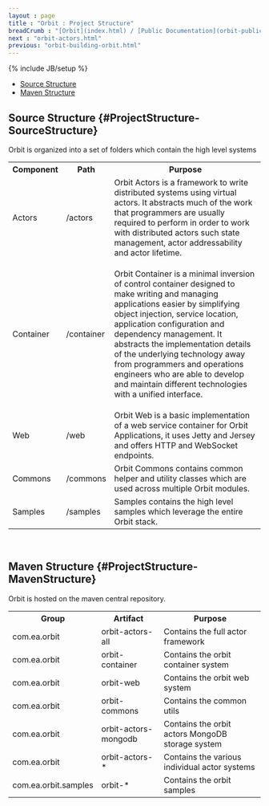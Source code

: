 ```yaml
---
layout : page
title : "Orbit : Project Structure"
breadCrumb : "[Orbit](index.html) / [Public Documentation](orbit-public-documentation.html)"
next : "orbit-actors.html"
previous: "orbit-building-orbit.html"
---
```

{% include JB/setup %}



-  [Source Structure](#ProjectStructure-SourceStructure)
-  [Maven Structure](#ProjectStructure-MavenStructure)



Source Structure {#ProjectStructure-SourceStructure}
----------


Orbit is organized into a set of folders which contain the high level systems


<table>
<tr><th> Component </th><th> Path </th><th> Purpose </th></tr>
<tr><td> Actors </td><td> /actors </td><td> Orbit Actors is a framework to write distributed systems using virtual actors. It abstracts much of the work that programmers are usually required to perform in order to work with distributed actors such state management, actor addressability and actor lifetime.  </td></tr>
<tr><td> Container </td><td> /container </td><td>

Orbit Container is a minimal inversion of control container designed to make writing and managing applications easier by simplifying object injection, service location, application configuration and dependency management. It abstracts the implementation details of the underlying technology away from programmers and operations engineers who are able to develop and maintain different technologies with a unified interface. 

 </td></tr>
<tr><td> Web </td><td> /web </td><td> Orbit Web is a basic implementation of a web service container for Orbit Applications, it uses Jetty and Jersey and offers HTTP and WebSocket endpoints. </td></tr>
<tr><td> Commons </td><td> /commons </td><td> Orbit Commons contains common helper and utility classes which are used across multiple Orbit modules. </td></tr>
<tr><td> Samples </td><td> /samples </td><td> Samples contains the high level samples which leverage the entire Orbit stack. </td></tr>
</table>


 


Maven Structure {#ProjectStructure-MavenStructure}
----------


Orbit is hosted on the maven central repository.


<table>
<tr><th> Group </th><th> Artifact </th><th> Purpose </th></tr>
<tr><td> com.ea.orbit </td><td> orbit-actors-all </td><td> Contains the full actor framework </td></tr>
<tr><td> com.ea.orbit </td><td> orbit-container </td><td> Contains the orbit container system </td></tr>
<tr><td> com.ea.orbit </td><td> orbit-web </td><td> Contains the orbit web system </td></tr>
<tr><td> com.ea.orbit </td><td> orbit-commons </td><td> Contains the common utils </td></tr>
<tr><td> com.ea.orbit </td><td> orbit-actors-mongodb </td><td> Contains the orbit actors MongoDB storage system </td></tr>
<tr><td> com.ea.orbit </td><td> orbit-actors-* </td><td> Contains the various individual actor systems </td></tr>
<tr><td> com.ea.orbit.samples </td><td> orbit-* </td><td> Contains the orbit samples </td></tr>
</table>


 


 

